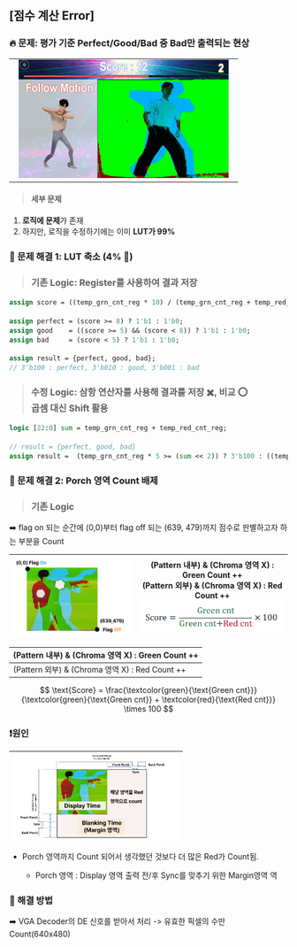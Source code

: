 ## [점수 계산 Error]

### 🔥 문제: 평가 기준 Perfect/Good/Bad 중 Bad만 출력되는 현상 

<table>
  <tr>
    <td align="center" width="400">
      <img src="https://github.com/2735C/VGA_Motion_Recognition_Game/blob/main/History/img/another/game_2.gif?raw=true" width="380">
      </td>
  </tr>
</table>

> #### 세부 문제

1. **로직에 문제**가 존재
2. 하지만, 로직을 수정하기에는 이미 **LUT가 99%**


### 🤩 문제 해결 1: LUT 축소 (4% 🔽)

> ### 기존 Logic: Register를 사용하여 결과 저장

```systemverilog
assign score = ((temp_grn_cnt_reg * 10) / (temp_grn_cnt_reg + temp_red_cnt_reg));

assign perfect = (score >= 8) ? 1'b1 : 1'b0;
assign good    = ((score >= 5) && (score < 8)) ? 1'b1 : 1'b0;
assign bad     = (score < 5) ? 1'b1 : 1'b0;

assign result = {perfect, good, bad}; 
// 3'b100 : perfect, 3'b010 : good, 3'b001 : bad
```

> ### 수정 Logic: 삼항 연산자를 사용해 결과를 저장 ✖️, 비교 ⭕ <br> 곱셈 대신 Shift 활용

```systemverilog
logic [22:0] sum = temp_grn_cnt_reg + temp_red_cnt_reg;

// result = {perfect, good, bad}
assign result =  (temp_grn_cnt_reg * 5 >= (sum << 2)) ? 3'b100 : ((temp_grn_cnt_reg << 1) < sum) ? 3'b001 : 3'b010; 
```

### 🤩 문제 해결 2:  Porch 영역 Count 배제

> ### 기존 Logic 

:arrow_right: flag on 되는 순간에 (0,0)부터 flag off 되는 (639, 479)까지 점수로 판별하고자 하는 부분을 Count

<img src="/History/img/hw/img_114.png" width=300> | (Pattern 내부) & (Chroma 영역 X) : Green Count ++ <br> (Pattern 외부) & (Chroma 영역 X) : Red Count ++ <br> <img src="/History/img/hw/img_8.png" width=300> |
--|--


(Pattern 내부) & (Chroma 영역 X) : Green Count ++|
--|
(Pattern 외부) & (Chroma 영역 X) : Red Count ++ |

$$
\text{Score} = \frac{\textcolor{green}{\text{Green cnt}}}{\textcolor{green}{\text{Green cnt}} + \textcolor{red}{\text{Red cnt}}} \times 100
$$

### ❗원인
<img src="/History/img/hw/img_115.png" width=300> |
--|

* Porch 영역까지 Count 되어서 생각했던 것보다 더 많은 Red가 Count됨.

     *  Porch 영역 : Display 영역 출력 전/후 Sync를 맞추기 위한 Margin영역
역

### 🤩 해결 방법 

:arrow_right: VGA Decoder의 DE 신호를 받아서 처리 -> 유효한 픽셀의 수만 Count(640x480)
